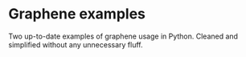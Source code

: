 # Graphene examples

Two up-to-date examples of graphene usage in Python. Cleaned and simplified without any unnecessary fluff.
